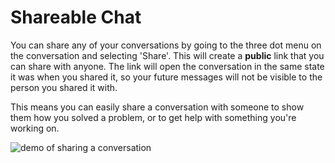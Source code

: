 # Shareable Chat

You can share any of your conversations by going to the three dot menu on the conversation and selecting 'Share'. This will create a **public** link that you can share with anyone. The link will open the conversation in the same state it was when you shared it, so your future messages will not be visible to the person you shared it with.

This means you can easily share a conversation with someone to show them how you solved a problem, or to get help with something you're working on.

![demo of sharing a conversation](https://assets.ridge.dev/shareable_conversations.gif)
